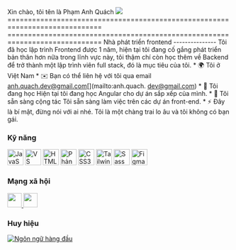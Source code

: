 Xin chào, tôi tên là Phạm Anh Quách ![](https://user-images.githubusercontent.com/18350557/176309783-0785949b-9127-417c-8b55-ab5a4333674e.gif) ====================================================== ======================= ====================================================== ======================= Nhà phát triển frontend --------------- Tôi đã học lập trình Frontend được 1 năm, hiện tại tôi đang cố gắng phát triển bản thân hơn nữa trong lĩnh vực này, tôi thậm chí còn học thêm về Backend để trở thành một lập trình viên full stack, đó là mục tiêu của tôi. * 🌍 Tôi ở Việt Nam * ✉️ Bạn có thể liên hệ với tôi qua email [anh.quach.dev@gmail.com](mailto:anh.quach.dev@gmail.com)[](mailto:anh.quach. dev@gmail.com) * 🧠 Tôi đang học Hiện tại tôi đang học Angular cho dự án sắp xếp của mình. * 🤝 Tôi sẵn sàng cộng tác Tôi sẵn sàng làm việc trên các dự án front-end. * ⚡ Đây là bí mật, đừng nói với ai nhé. Tôi là một chàng trai lo âu và tôi không có bạn gái.

### Kỹ năng


<p align="left">
<a href="https://developer.mozilla.org/vi-VN/docs/Web/JavaScript" target="_blank" rel="noreferrer"><img src="https://raw.githubusercontent.com/danielcranney/readme-generator/main/public/icons/skills/javascript-colored.svg" width="36" height="36" alt="JavaScript" /></a> <a href="https://code.visualstudio.com/" target="_blank" rel="noreferrer"><img src="https://raw.githubusercontent.com/danielcranney/readme-generator/main/public/icons/skills/visualstudiocode.svg" width="36" height="36" alt="VS Code" /></a> <a href="https://developer.mozilla.org/vi-VN/docs/Glossary/HTML5" target="_blank" rel="noreferrer"><img src="https://raw.githubusercontent.com/danielcranney/readme-generator/main/public/icons/skills/html5-colored.svg" width= "36" height="36" alt="HTML5" /></a> <a href="https://reactjs.org/" target="_blank" rel="noreferrer"><img src="https://raw.githubusercontent.com/danielcranney/readme-generator/main/public/icons/skills/react-colored.svg" width="36" height="36" alt="Phản ứng" /></a> <a href="https://www.w3.org/TR/CSS/#css" target="_blank" rel="noreferrer"><img src="https://raw.githubusercontent.com/danielcranney/readme-generator/main/public/icons/skills/css3-colored.svg" width="36" height="36" alt="CSS3" /></a> <a href="https://tailwindcss.com/" target="_blank" rel="noreferrer"><img src="https://raw.githubusercontent.com/danielcranney/readme-generator/main/public/icons/skills/tailwindcss-colored.svg" width="36" height="36" alt="TailwindCSS" /></a> <a href="https://sass-lang.com/" target="_blank" rel="noreferrer"><img src="https://raw.githubusercontent.com/danielcranney/readme-generator/main/public/icons/skills/sass-colored.svg" width="36" height="36" alt="Sass" /></a> <a href="https://www.figma.com/" target="_blank" rel="noreferrer"><img src="https://raw.githubusercontent.com/danielcranney/readme-generator/main/public/icons/skills/figma-colored.svg" width="36" height="36" alt="Figma" /></a>
</p>


### Mạng xã hội

<p align="left"> <a href="https://www.facebook.com/quachpham.10052005" target="_blank" rel="noreferrer"> <picture> <source media="(prefers-color-scheme: dark)" srcset="https://raw.githubusercontent.com/danielcranney/readme-generator/main/public/icons/socials/facebook-dark.svg" /> <source media="(prefers-color-scheme: light)" srcset="https://raw.githubusercontent.com/danielcranney/readme-generator/main/public/icons/socials/facebook.svg" /> <img src="https://raw.githubusercontent.com/danielcranney/readme-generator/main/public/icons/socials/facebook.svg" width="32" height="32" /> </picture> </a> <a href="https://www.github.com/quach2005" target="_blank" rel="noreferrer"> <hình ảnh> <source media="(ưa thích phối màu: tối)" srcset="https://raw.githubusercontent.com/danielcranney/readme-generator/main/public/icons/socials/github-dark.svg" /> <source media="(ưa thích phối màu: sáng)" srcset="https://raw.githubusercontent.com/danielcranney/readme-generator/main/public/icons/socials/github.svg" /> <img src="https://raw.githubusercontent.com/danielcranney/readme-generator/main/public/icons/socials/github.svg" width="32" height="32" /> </hình ảnh> </a> </p>

### Huy hiệu

<a href="https://github.com/quach2005" align="left"><img src="https://github-readme-stats.vercel.app/api/top-langs/?username=quach2005&langs_count=10&title_color=0891b2&text_color=ffffff&icon_color=0891b2&bg_color=1c1917&hide_border=true&locale=en&custom_title=Ngôn ngữ hàng đầu" alt="Ngôn ngữ hàng đầu" /></a>
